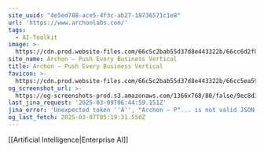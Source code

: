 ```yaml
---
site_uuid: "4e5ed788-ace5-4f3c-ab27-18736571c1e8"
url: 'https://www.archonlabs.com/'
tags:
  - AI-Toolkit
image: >-
  https://cdn.prod.website-files.com/66c5c2bab55d37d8e443322b/66cc6d2f0f6b41b86ea33f83_archon-og.jpg
site_name: Archon – Push Every Business Vertical
title: Archon – Push Every Business Vertical
favicon: >-
  https://cdn.prod.website-files.com/66c5c2bab55d37d8e443322b/66cc5ea59495d848abb9876d_archon-32.png
og_screenshot_url: >-
  https://og-screenshots-prod.s3.amazonaws.com/1366x768/80/false/9ec8d380195400916f530ba2269235c0240eee261a78ea2e840ba942e89b7e26.jpeg
last_jina_request: '2025-03-09T06:44:59.151Z'
jina_error: 'Unexpected token ''A'', "Archon – P"... is not valid JSON'
og_last_fetch: 2025-03-07T05:19:31.550Z
---
```

[[Artificial Intelligence|Enterprise AI]]
